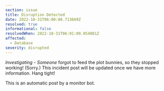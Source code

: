 ```yaml
---
section: issue
title: Disruption Detected
date: 2022-10-31T06:00:08.713669Z
resolved: true
informational: false
resolvedWhen: 2022-10-31T06:01:09.054081Z
affected:
  - Database
severity: disrupted
---
```

*Investigating* - _Someone_ forgot to feed the plot bunnies, so they stopped working! (Sorry.) This incident post will be updated once we have more information. Hang tight!

This is an automatic post by a monitor bot.
        